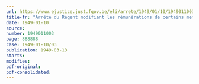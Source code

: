 ```yaml
---
url: https://www.ejustice.just.fgov.be/eli/arrete/1949/01/10/1949011003/justel
title-fr: "Arrêté du Régent modifiant les rémunérations de certains membres du personnel enseignant, scientifique et assimilé des établissements ressortissants au Ministère de l'Instruction publique"
date: 1949-01-10
source:
number: 1949011003
page: 888888
case: 1949-01-10/03
publication: 1949-03-13
starts:
modifies:
pdf-original:
pdf-consolidated:
---
```


